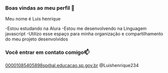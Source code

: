 ### Boas vindas ao meu perfil 💙

Meu nome é Luis henrique

-Estou estudando na Alura
-Estou me desenvolvendo na Linguagem javascript
-Utilizo esse espaço para minha organização e compartilhamento do meu projeto desenvolvidos

### Você entrar em contato comigo📫

00001085405898sp@al.educacao.sp.gov.br
@Luishenrique234
